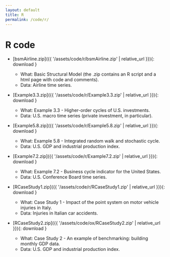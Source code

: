 ```yaml
---
layout: default
title: R
permalink: /code/r/
---
```


# R code

-   [bsmAirline.zip]({{ '/assets/code/r/bsmAirline.zip' \| relative_url }}){: download }
    -   What: Basic Structural Model (the .zip contains an R script and a html page with code and comments).
    -   Data: Airline time series.

-   [Example3.3.zip]({{ '/assets/code/r/Example3.3.zip' \| relative_url }}){: download }
    -   What: Example 3.3 - Higher-order cycles of U.S. investments.
    -   Data: U.S. macro time series (private investment, in particular).

-   [Example5.8.zip]({{ '/assets/code/r/Example5.8.zip' \| relative_url }}){: download }
    -   What: Example 5.8 - Integrated random walk and stochastic cycle.
    -   Data: U.S. GDP and industrial production index.

-   [Example7.2.zip]({{ '/assets/code/r/Example7.2.zip' \| relative_url }}){: download }
    -   What: Example 7.2 - Business cycle indicator for the United States.
    -   Data: U.S. Conference Board time series.

-   [RCaseStudy1.zip]({{ '/assets/code/r/RCaseStudy1.zip' \| relative_url }}){: download }
    -   What: Case Study 1 - Impact of the point system on motor vehicle injuries in Italy.
    -   Data: Injuries in Italian car accidents.

-   [RCaseStudy2.zip]({{ '/assets/code/ox/RCaseStudy2.zip' \| relative_url }}){: download }
    -   What: Case Study 2 - An example of benchmarking: building monthly GDP data.
    -   Data: U.S. GDP and industrial production index.
